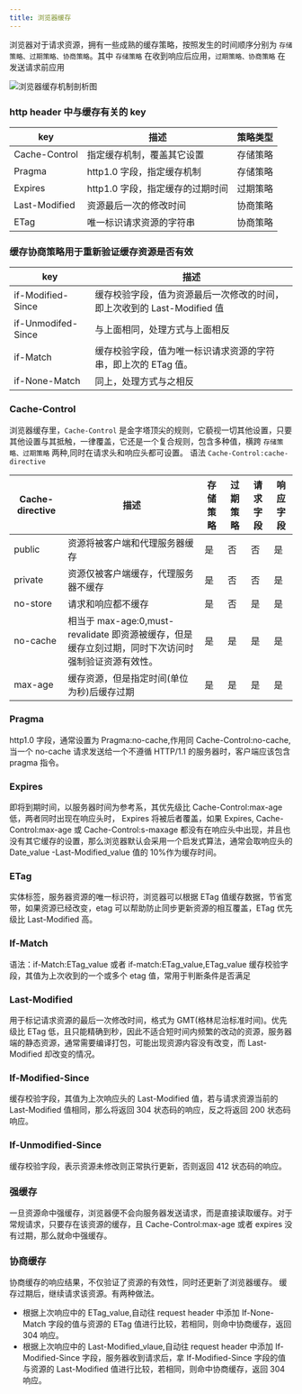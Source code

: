 ```yaml
---
title: 浏览器缓存
---
```


浏览器对于请求资源，拥有一些成熟的缓存策略，按照发生的时间顺序分别为 `存储策略、过期策略、协商策略`。其中 `存储策略` 在收到响应后应用，`过期策略、协商策略` 在发送请求前应用

![浏览器缓存机制剖析图](https://lc-gold-cdn.xitu.io/54a021d766b64e993d39.png)

### http header 中与缓存有关的 key

| key           | 描述                             | 策略类型 |
| ------------- | -------------------------------- | -------- |
| Cache-Control | 指定缓存机制，覆盖其它设置       | 存储策略 |
| Pragma        | http1.0 字段，指定缓存机制       | 存储策略 |
| Expires       | http1.0 字段，指定缓存的过期时间 | 过期策略 |
| Last-Modified | 资源最后一次的修改时间           | 协商策略 |
| ETag          | 唯一标识请求资源的字符串         | 协商策略 |

### 缓存协商策略用于重新验证缓存资源是否有效

| key                | 描述                                                                    |
| ------------------ | ----------------------------------------------------------------------- |
| if-Modified-Since  | 缓存校验字段，值为资源最后一次修改的时间，即上次收到的 Last-Modified 值 |
| if-Unmodifed-Since | 与上面相同，处理方式与上面相反                                          |
| if-Match           | 缓存校验字段，值为唯一标识请求资源的字符串，即上次的 ETag 值。          |
| if-None-Match      | 同上，处理方式与之相反                                                  |

### Cache-Control

浏览器缓存里，`Cache-Control` 是金字塔顶尖的规则，它藐视一切其他设置，只要其他设置与其抵触，一律覆盖，它还是一个复合规则，包含多种值，横跨 `存储策略、过期策略` 两种,同时在请求头和响应头都可设置。
语法 `Cache-Control:cache-directive`

| Cache-directive | 描述                                                                                                | 存储策略 | 过期策略 | 请求字段 | 响应字段 |
| --------------- | --------------------------------------------------------------------------------------------------- | -------- | -------- | -------- | -------- |
| public          | 资源将被客户端和代理服务器缓存                                                                      | 是       | 否       | 否       | 是       |
| private         | 资源仅被客户端缓存，代理服务器不缓存                                                                | 是       | 否       | 否       | 是       |
| no-store        | 请求和响应都不缓存                                                                                  | 是       | 否       | 是       | 是       |
| no-cache        | 相当于 max-age:0,must-revalidate 即资源被缓存，但是缓存立刻过期，同时下次访问时强制验证资源有效性。 | 是       | 是       | 是       | 是       |
| max-age         | 缓存资源，但是指定时间(单位为秒)后缓存过期                                                          | 是       | 是       | 是       | 是       |

### Pragma

http1.0 字段，通常设置为 Pragma:no-cache,作用同 Cache-Control:no-cache,当一个 no-cache 请求发送给一个不遵循 HTTP/1.1 的服务器时，客户端应该包含 pragma 指令。

### Expires

即将到期时间，以服务器时间为参考系，其优先级比 Cache-Control:max-age 低，两者同时出现在响应头时， Expires 将被后者覆盖，如果 Expires, Cache-Control:max-age 或 Cache-Control:s-maxage 都没有在响应头中出现，并且也没有其它缓存的设置，那么浏览器默认会采用一个启发式算法，通常会取响应头的 Date_value -Last-Modified_value 值的 10%作为缓存时间。

### ETag

实体标签，服务器资源的唯一标识符，浏览器可以根据 ETag 值缓存数据，节省宽带，如果资源已经改变，etag 可以帮助防止同步更新资源的相互覆盖，ETag 优先级比 Last-Modified 高。

### If-Match

语法：if-Match:ETag_value 或者 if-match:ETag_value,ETag_value
缓存校验字段，其值为上次收到的一个或多个 etag 值，常用于判断条件是否满足

### Last-Modified

用于标记请求资源的最后一次修改时间，格式为 GMT(格林尼治标准时间)。优先级比 ETag 低，且只能精确到秒，因此不适合短时间内频繁的改动的资源，服务器端的静态资源，通常需要编译打包，可能出现资源内容没有改变，而 Last-Modified 却改变的情况。

### If-Modified-Since

缓存校验字段，其值为上次响应头的 Last-Modified 值，若与请求资源当前的 Last-Modified 值相同，那么将返回 304 状态码的响应，反之将返回 200 状态码响应。

### If-Unmodified-Since

缓存校验字段，表示资源未修改则正常执行更新，否则返回 412 状态码的响应。

### 强缓存

一旦资源命中强缓存，浏览器便不会向服务器发送请求，而是直接读取缓存。对于常规请求，只要存在该资源的缓存，且 Cache-Control:max-age 或者 expires 没有过期，那么就命中强缓存。

### 协商缓存

协商缓存的响应结果，不仅验证了资源的有效性，同时还更新了浏览器缓存。
缓存过期后，继续请求该资源。有两种做法。

- 根据上次响应中的 ETag_value,自动往 request header 中添加 If-None-Match 字段的值与资源的 ETag 值进行比较，若相同，则命中协商缓存，返回 304 响应。
- 根据上次响应中的 Last-Modified_vlaue,自动往 request header 中添加 If-Modified-Since 字段，服务器收到请求后，拿 If-Modified-Since 字段的值与资源的 Last-Modified 值进行比较，若相同，则命中协商缓存，返回 304 响应。
